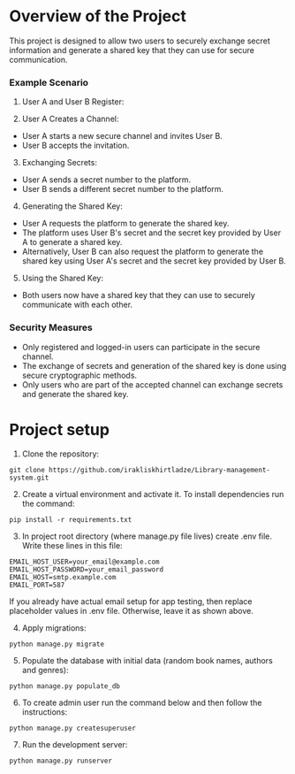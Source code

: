 # Overview of the Project
This project is designed to allow two users to securely exchange secret information and generate a 
shared key that they can use for secure communication.

### Example Scenario
1. User A and User B Register:


2. User A Creates a Channel:
- User A starts a new secure channel and invites User B.
- User B accepts the invitation.

3. Exchanging Secrets:
- User A sends a secret number to the platform.
- User B sends a different secret number to the platform.

4. Generating the Shared Key:
- User A requests the platform to generate the shared key.
- The platform uses User B's secret and the secret key provided by User A to generate a shared key.
- Alternatively, User B can also request the platform to generate the shared key using User A's secret
and the secret key provided by User B.

5. Using the Shared Key:
- Both users now have a shared key that they can use to securely communicate with each other.

### Security Measures
- Only registered and logged-in users can participate in the secure channel.
- The exchange of secrets and generation of the shared key is done using secure cryptographic methods.
- Only users who are part of the accepted channel can exchange secrets and generate the shared key.

# Project setup

1. Clone the repository:
```
git clone https://github.com/irakliskhirtladze/Library-management-system.git
```
2. Create a virtual environment and activate it. To install dependencies run the command:
```
pip install -r requirements.txt
```
3. In project root directory (where manage.py file lives) create .env file. Write these lines in this file:
```
EMAIL_HOST_USER=your_email@example.com
EMAIL_HOST_PASSWORD=your_email_password
EMAIL_HOST=smtp.example.com
EMAIL_PORT=587
```
If you already have actual email setup for app testing, then replace placeholder values in .env file. Otherwise, leave it
as shown above.

4. Apply migrations:
```
python manage.py migrate
```
5. Populate the database with initial data (random book names, authors and genres):
```
python manage.py populate_db
```
6. To create admin user run the command below and then follow the instructions:
```
python manage.py createsuperuser
```
7. Run the development server:
``` 
python manage.py runserver
```
